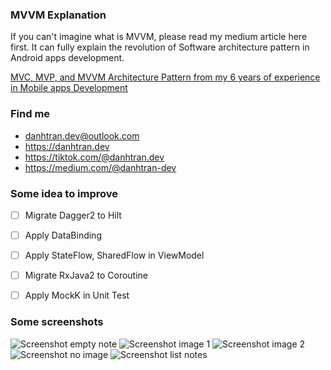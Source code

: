 ### MVVM Explanation

If you can't imagine what is MVVM, please read my medium article here first. It can fully explain the revolution of Software architecture pattern in Android apps development.

[MVC, MVP, and MVVM Architecture Pattern from my 6 years of experience in Mobile apps Development](https://danhtran-dev.medium.com/mvc-mvp-mvvm-from-my-6-years-of-experience-in-mobile-apps-development-784ce5b44049)

### Find me
- danhtran.dev@outlook.com
- https://danhtran.dev
- https://tiktok.com/@danhtran.dev
- https://medium.com/@danhtran-dev

### Some idea to improve
- [ ] Migrate Dagger2 to Hilt
- [ ] Apply DataBinding
- [ ] Apply StateFlow, SharedFlow in ViewModel
- [ ] Migrate RxJava2 to Coroutine
- [ ] Apply MockK in Unit Test


### Some screenshots

![Screenshot empty note](https://github.com/danhtran-dev/android-base-mvvm/blob/master/images/screen-shot-empty.jpeg?raw=true) 
![Screenshot image 1](https://github.com/danhtran-dev/android-base-mvvm/blob/master/images/screen-shot-image-1.jpeg?raw=true)
![Screenshot image 2](https://github.com/danhtran-dev/android-base-mvvm/blob/master/images/screen-shot-image-2.jpeg?raw=true) 
![Screenshot no image](https://github.com/danhtran-dev/android-base-mvvm/blob/master/images/screen-shot-no-image.jpeg?raw=true) 
![Screenshot list notes](https://github.com/danhtran-dev/android-base-mvvm/blob/master/images/screen-shot-notes.jpeg?raw=true)